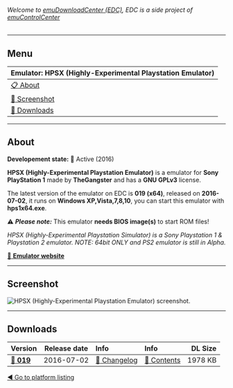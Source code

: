 ###### Welcome to [emuDownloadCenter (EDC)](https://github.com/PhoenixInteractiveNL/emuDownloadCenter/wiki/), EDC is a side project of [emuControlCenter](https://github.com/PhoenixInteractiveNL/emuControlCenter/wiki/)
***
## Menu
| **Emulator: HPSX (Highly-Experimental Playstation Emulator)** |
|:---------|
| [:clipboard: About](#about) |
| [:sunrise: Screenshot](#screenshot) |
| [:floppy_disk: Downloads](#downloads) |
***
## About
**Developement state:** :large_blue_circle: Active (2016)

**HPSX (Highly-Experimental Playstation Emulator)** is a emulator for **Sony PlayStation 1** made by **TheGangster** and has a **GNU GPLv3** license.

The latest version of the emulator on EDC is **019 (x64)**, released on **2016-07-02**, it runs on **Windows XP,Vista,7,8,10**, you can start this emulator with **hps1x64.exe**.

:warning: _**Please note:**_ This emulator **needs BIOS image(s)** to start ROM files!

_HPSX (Highly-Experimental Playstation Simulator) is a Sony Playstation 1 & Playstation 2 emulator. NOTE: 64bit ONLY and PS2 emulator is still in Alpha._

[:link: **Emulator website**](https://sourceforge.net/projects/hpsx64/)
***
## Screenshot
![](https://raw.githubusercontent.com/PhoenixInteractiveNL/emuDownloadCenter/master/hooks/hpsx64/screen.jpg "HPSX (Highly-Experimental Playstation Emulator) screenshot.")
***
## Downloads
| Version  | Release date  | Info       | Info       | DL Size    |
|:---------|:-------------:|:-----------|:-----------|-----------:|
| [:floppy_disk: **019**](https://github.com/PhoenixInteractiveNL/edc-repo0005/raw/master/hpsx64/019.7z) | 2016-07-02 | [:page_facing_up: Changelog](https://github.com/PhoenixInteractiveNL/edc-repo0005/blob/master/hpsx64/019_changelog.txt) | [:mag_right: Contents](https://github.com/PhoenixInteractiveNL/edc-repo0005/blob/master/hpsx64/019_contents.txt) | 1978 KB |

[:arrow_backward: Go to platform listing](https://github.com/PhoenixInteractiveNL/emuDownloadCenter/wiki/EDC-Platform-List)
